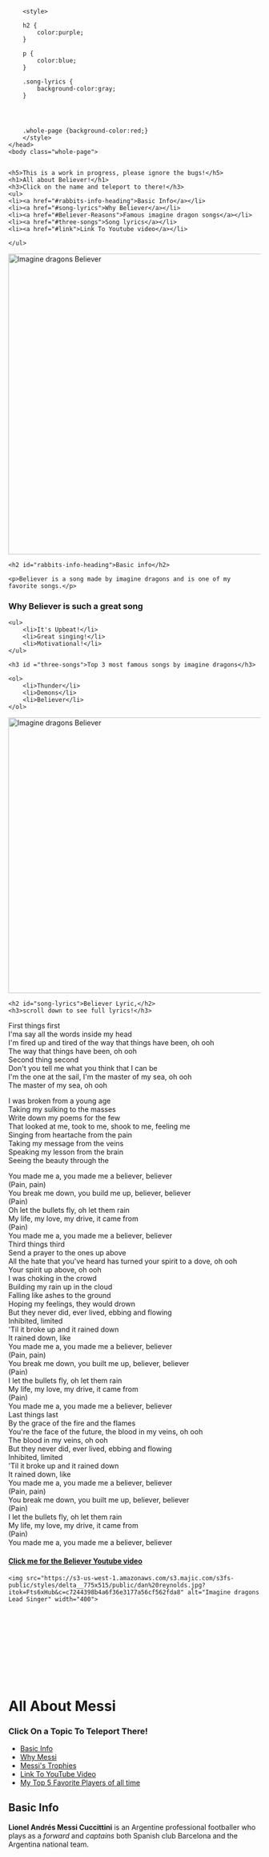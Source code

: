 <html>
    <head>
        
        <style>
        
        h2 {
            color:purple;
        } 
        
        p {
            color:blue;
        }
        
        .song-lyrics {
            background-color:gray;
        }
        
        
        
      
        .whole-page {background-color:red;}
        </style>
    </head>
    <body class="whole-page">

    
    <h5>This is a work in progress, please ignore the bugs!</h5>
    <h1>All about Believer!</h1>
    <h3>Click on the name and teleport to there!</h3>
    <ul>
    <li><a href="#rabbits-info-heading">Basic Info</a></li>
    <li><a href="#song-lyrics">Why Believer</a></li>
    <li><a href="#Believer-Reasons">Famous imagine dragon songs</a></li>
    <li><a href="#three-songs">Song lyrics</a></li>
    <li><a href="#link">Link To Youtube video</a></li>
    
    </ul>
   <img src="https://i.redd.it/z13wx0uhfwdy.png" 
alt = "Imagine dragons Believer" width="600"> 
 
    <h2 id="rabbits-info-heading">Basic info</h2>
    
    <p>Believer is a song made by imagine dragons and is one of my favorite songs.</p>
    
   <h3 id ="Believer-Reasons">Why Believer is such a great song</h3>
    
    <ul>
        <li>It's Upbeat!</li>
        <li>Great singing!</li>
        <li>Motivational!</li>
    </ul>
    
    <h3 id ="three-songs">Top 3 most famous songs by imagine dragons</h3>
    
    <ol>
        <li>Thunder</li>
        <li>Demons</li>
        <li>Believer</li>
    </ol>
    
   <img src="https://i.ytimg.com/vi/7wtfhZwyrcc/maxresdefault.jpg" 
alt = "Imagine dragons Believer" width="550">  
    
    <h2 id="song-lyrics">Believer Lyric,</h2>
    <h3>scroll down to see full lyrics!</h3>
    
First things first<br>
I'ma say all the words inside my head<br>
I'm fired up and tired of the way that things have been, oh ooh<br>
The way that things have been, oh ooh<br>
Second thing second<br>
Don't you tell me what you think that I can be<br>
I'm the one at the sail, I'm the master of my sea, oh ooh<br>
The master of my sea, oh ooh<br>

    
I was broken from a young age<br>
Taking my sulking to the masses<br>
Write down my poems for the few<br>
That looked at me, took to me, shook to me, feeling me<br>
Singing from heartache from the pain<br>
Taking my message from the veins<br>
Speaking my lesson from the brain<br>
Seeing the beauty through the<br>
    
    
You made me a, you made me a believer, believer<br>
(Pain, pain)<br>
You break me down, you build me up, believer, believer<br>
(Pain)<br>
Oh let the bullets fly, oh let them rain<br>
My life, my love, my drive, it came from<br>
(Pain)<br>
You made me a, you made me a believer, believer<br>
Third things third<br>
Send a prayer to the ones up above<br>
All the hate that you've heard has turned your spirit to a dove, oh ooh<br>
Your spirit up above, oh ooh<br>
I was choking in the crowd<br>
Building my rain up in the cloud<br>
Falling like ashes to the ground<br>
Hoping my feelings, they would drown<br>
But they never did, ever lived, ebbing and flowing<br>
Inhibited, limited<br>
'Til it broke up and it rained down<br>
It rained down, like<br>
You made me a, you made me a believer, believer<br>
(Pain, pain)<br>
You break me down, you built me up, believer, believer<br>
(Pain)<br>
I let the bullets fly, oh let them rain<br>
My life, my love, my drive, it came from<br>
(Pain)<br>
You made me a, you made me a believer, believer<br>
Last things last<br>
By the grace of the fire and the flames<br>
You're the face of the future, the blood in my veins, oh ooh<br>
The blood in my veins, oh ooh<br>
But they never did, ever lived, ebbing and flowing<br>
Inhibited, limited<br>
'Til it broke up and it rained down<br>
It rained down, like<br>
You made me a, you made me a believer, believer<br>
(Pain, pain)<br>
You break me down, you built me up, believer, believer<br>
(Pain)<br>
I let the bullets fly, oh let them rain<br>
My life, my love, my drive, it came from<br>
(Pain)<br>
You made me a, you made me a believer, believer<br>

<h4 id="link"><a target="_blank" href="https://www.youtube.com/watch?v=7wtfhZwyrcc">Click me for the Believer Youtube video</a></h4> 
       

    <img src="https://s3-us-west-1.amazonaws.com/s3.majic.com/s3fs-public/styles/delta__775x515/public/dan%20reynolds.jpg?itok=Fts6xHub&c=c7244398b4a6f36e3177a56cf562fda8" alt="Imagine dragons Lead Singer" width="400"> 

<p>
    <br>
    <br>
    <br>
    <br>
    <br>
    <br>
    <br>
    <br>
<h1 id="messi">All About Messi</h1>
<h3>Click On a Topic To Teleport There!</h3>
<ul>
    <li><a href="#basic-info">Basic Info</a></li>
    <li><a href="#reasons">Why Messi</a></li>
    <li><a href="#trophies">Messi's Trophies</a></li>
    <li><a href="#link-messi">Link To YouTube Video</a></li>
    <li><a href="#my-favorite-players">My Top 5 Favorite Players of all time</a></li>
</ul>


<h2 id="basic-info">Basic Info</h2>
<p><strong>Lionel Andrés Messi Cuccittini</strong> is an Argentine professional footballer who plays as a <em>forward</em> and <em>captains</em> both Spanish club Barcelona and the Argentina national team.</p>
